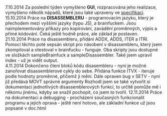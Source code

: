 7.10.2014	Za poslední týden vymyšleno <b>GUI</b>,
rozpracována jeho realizace, vymyšleno několik nápadů, 
které jsou také upraveny ve <a target="blank" href="https://docs.google.com/document/d/1goM_UvtzGTrMLgIoYjw0wpgCoMu7Xk8x_q82LyYdnz4/edit">specifikaci</a>.
<br>
15.10.2014	Práce na <b>DISASSEMBLERU</b> - programovacím jazyku, který je 
přechodem mezi vyššími jazyky (typu JS), a brainfuckem. Jsou
naimplementovány příkazy pro kopírování, zavádění proměnných, výpis a 
přímé kódování. Čeká ještě hodně práce, ale základ je postaven.
<br>
21.10.2014 Práce na disassembleru, přidání ADDX, ADDS, ITER a ITRI.
Pomocí těchto poté sepsán skript pro násobení v disassembleru, který jsem zkompiloval a otestoval v brainfucku - funguje.
Oba skripty jsou dostupné ve složkách sampleBrainfuck a sampleDisassembler. Také jsem upravil index - už je vidět output.
<br>
4.11.2014 Dokončeno čtení bloků kódu disasembleru - nyní je možné zanořovat disassemblerové cykly do sebe.
Přidána funkce ITVX - iteruje podle hodnoty proměnné, přičemž ji mění. 
Dále opraven bug v SETV - nyní již předává MOVT správné argumenty
Rozhodl jsem se také vytvořit si dokumentaci jednotlivých disassemblerových funkcí, to určitě pomůže mě i někomu
jinému, kdyby se snažil pochopit, co jsem to tvořil.
12.11.2014 Práce na dokumentaci a debugging - procházení současných funkcionalit
programu a jejich oprava - ještě není hotovo, ale základní funkce už jsou popsané
v doc.html